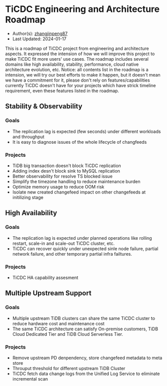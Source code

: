 # TiCDC Engineering and Architecture Roadmap

- Author(s): [zhangjinpeng87](https://github.com/zhangjinpeng87)
- Last Updated: 2024-01-17

This is a roadmap of TiCDC project from engineering and architecture aspects. It expressed the intension of how we will improve this project to make TiCDC fit more users' use cases. The roadmap includes several domains like high availability, stability, performance, cloud native architecture evolution, etc. Notice: all contents list in the roadmap is a intension, we will try our best efforts to make it happen, but it doesn't mean we have a commitment for it, please don't rely on features/capabilities currently TiCDC doesn't have for your projects which have strick timeline requirement, even these features listed in the roadmap.

## Stability & Observability

### Goals

- The replication lag is expected (few seconds) under different workloads and throughput
- It is easy to diagnose issues of the whole lifecycle of changfeeds

### Projects

- TiDB big transaction doesn't block TiCDC replication
- Adding index desn't block sink to MySQL replication
- Better observability for resolve TS blocked issue
- Simplify the timezone handling to reduce maintenance burden
- Optimize memory usage to reduce OOM risk
- Isolate new created changefeed impact on other changefeeds at initilizing stage

## High Availability

### Goals

- The replication lag is expected under planned operations like rolling restart, scale-in and scale-out TiCDC cluster, etc.
- TiCDC can recover quickly under unexpected sinle node failure, partial network failure, and other temporary partial infra failtures.

### Projects

- TiCDC HA capability assesment

## Multiple Upstream Support

### Goals

- Multiple upstream TiDB clusters can share the same TiCDC cluster to reduce hardware cost and maintenance cost
- The same TiCDC architecture can satisfy On-premise customers, TiDB Cloud Dedicated Tier and TiDB Cloud Serverless Tier.

### Projects

- Remove upstream PD denpendency, store changefeed metadata to meta store
- Throuput threshold for different upstream TiDB Cluster
- TiCDC fetch data change logs from the Unified Log Service to eliminate incremental scan
